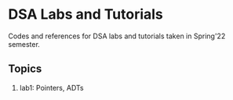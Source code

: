 # DSA Labs and Tutorials
Codes and references for DSA labs and tutorials taken in Spring'22 semester.

## Topics
1. lab1: Pointers, ADTs
